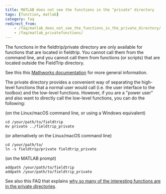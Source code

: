 ```yaml
---
title: MATLAB does not see the functions in the "private" directory
tags: [function, matlab]
category: faq
redirect_from:
    - /faq/matlab_does_not_see_the_functions_in_the_private_directory/
    - /faq/matlab_privatefunctions/
---
```


The functions in the fieldtrip/private directory are only available for functions that are located in fieldtrip. You cannot call them from the command line, and you cannot call them from functions (or scripts) that are located outside the FieldTrip directory.

See this this [Mathworks documentation](https://nl.mathworks.com/help/matlab/matlab_prog/private-functions.html) for more general information.

The private directory provides a convenient way of separating the high-level functions that a normal user would call (i.e. the user interface to the toolbox) and the low-level functions. However, if you are a "power user" and also want to directly call the low-level functions, you can do the following:

(on the Linux/macOS command line, or using a Windows equivalent)

    cd /your/path/to/fieldtrip
    mv private ../fieldtrip_private

(or alternatively on the Linux/macOS command line)

    cd /your/path/to/
    ln -s fieldtrip/private fieldtrip_private

(on the MATLAB prompt)

    addpath /your/path/to/fieldtrip
    addpath /your/path/to/fieldtrip_private

See also this FAQ that explains [why so many of the interesting functions are in the private directories](/faq/matlab/privatefunctions_why).
